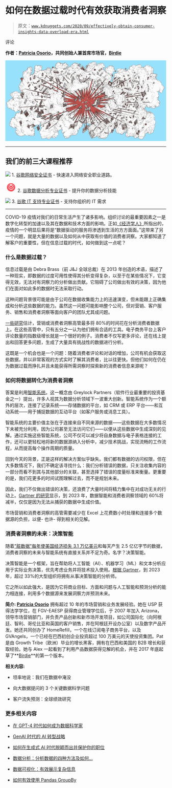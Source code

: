 # 如何在数据过载时代有效获取消费者洞察

> 原文：[`www.kdnuggets.com/2020/09/effectively-obtain-consumer-insights-data-overload-era.html`](https://www.kdnuggets.com/2020/09/effectively-obtain-consumer-insights-data-overload-era.html)

评论

**作者：[Patrícia Osorio](https://www.linkedin.com/in/patriciaomg/)，共同创始人兼首席市场官，[Birdie](http://www.birdie.ai/)**

![图片](img/a410a733d37b67407f1caf0ae58cac4b.png)

* * *

## 我们的前三大课程推荐

![](img/0244c01ba9267c002ef39d4907e0b8fb.png) 1. [谷歌网络安全证书](https://www.kdnuggets.com/google-cybersecurity) - 快速进入网络安全职业道路。

![](img/e225c49c3c91745821c8c0368bf04711.png) 2. [谷歌数据分析专业证书](https://www.kdnuggets.com/google-data-analytics) - 提升你的数据分析技能

![](img/0244c01ba9267c002ef39d4907e0b8fb.png) 3. [谷歌 IT 支持专业证书](https://www.kdnuggets.com/google-itsupport) - 支持你组织的 IT 需求

* * *

COVID-19 疫情对我们的日常生活产生了诸多影响。组织讨论的最重要因素之一是数字化转型的加速以及其在数据和技术方面的影响。正如[《经济学人》](https://www.economist.com/briefing/2020/04/11/the-changes-covid-19-is-forcing-on-to-business)所指出的，疫情的一个明显后果将是“数据驱动的服务将渗透到生活的方方面面。”这带来了另一个问题，就是大量的数据以及如何从中获取有价值的消费者洞察。大家都知道了解客户的重要性，但在信息过载的时代，如何做到这一点呢？

### **什么是数据过载？**

信息过载是由 Debra Brass（前 J&J 全球总裁）在 2013 年创造的术语，描述了一种现实，即数据的过度可用性使得其分析变得复杂，以至于在某些情况下，它变得无效，无法对有洞察力的分析做出贡献。它阻碍了公司做出有效的决策，因为他们在面对如此多的数据时无法采取行动。

这种问题背景很可能是由于公司在数据收集能力上的迅速演变，但未能跟上正确集成和分析这些数据的能力。虽然这一问题可能影响整个公司，但对营销、客户服务、销售和消费者洞察等面向客户的团队尤其成问题。

[一些研究](https://www.bluevenn.com/blog/modern-marketers-spend-up-to-80-of-their-time-analyzing-data)估计，营销或消费者洞察高管最多将 80%的时间花在分析消费者数据上。在这些高管中，只有五分之一认为他们拥有合适的工具。电子商务平台上客户评论数量的指数级增长就是一个很好的例子。消费者不仅写更多评论，还在线上提出和回答更多问题，生成了大量具有挑战性的数据进行分析。

这既是一个机会也是一个问题：随着消费者评论和对话的增加，公司有机会获取这些数据，并以非常客观的方式实时了解其消费者，比以往更快。但他们如何在仍在为数据过载而挣扎并且未能获得所需洞察时探索新的消费者信息来源呢？

### **如何将数据转化为消费者洞察**

答案是利用[智能系统](https://news.greylock.com/the-new-moats-53f61aeac2d9)。这一概念由 Greylock Partners（软件行业最重要的投资基金之一）提出，许多人视其为数据分析领域下一波重大创新。智能系统作为一个额外的层次，连接了记录系统——存储数据的平台，如 CRM 或 ERP 平台——和互动系统——用于捕捉数据的互动平台（如客户服务或消息工具）。

智能系统的主要价值主张在于连接来自不同来源的数据——这些数据在大多数情况下未被充分利用，因为公司甚至无法访问它们——以便从这些数据中生成深刻的见解。通过实施这些智能系统，公司不仅可以减少将自身数据与电子表格连接的工作，还可以更轻松地将新的数据源纳入分析中，减少技术挑战，实现流畅的工作流程，从而提高每个操作周期的质量。

回到今天的背景，正是这样的解决方案似乎缺失。我们都有数据的访问权限，但在大多数情况下，我们不确定该寻找什么：我们分析错误的数据，只关注收集内容的一部分而看不到其与其他部分的关联，甚至选择了错误的度量标准来衡量。更重要的是，我们花更多的时间试图理解过去，而不是规划未来。

因此，我们不仅做出错误的决策，还浪费了大量时间将精力集中在对成功无关的行动上。[Gartner 的研究](https://www.marketingdive.com/news/why-gartner-expects-cmos-to-cut-marketing-analytics-units-in-half/546014/)显示，到 2023 年，数据智能和消费者洞察领域的 60%将减半，仅仅是因为无法从捕获的数据中生成价值。

市场营销和消费者洞察的高管需要减少在 Excel 上花费数小时处理和连接多个数据源的负担，以便- 也许- 得到相关的见解。

### **消费者洞察的未来：决策智能**

随着["脏数据"每年使美国经济损失 3.1 万亿美元](https://www.techrepublic.com/article/4-tips-for-making-data-cleanup-easier-and-more-efficient/)和每天产生 2.5 亿亿字节的数据，消费者洞察的未来与智能系统有直接关系并不足为奇。名字？决策智能。

决策智能是一个框架，旨在帮助将人工智能（AI）、机器学习（ML）和文本分析应用于实际业务决策，优先考虑业务并将技术投入使用。[根据 Gartner](https://www.gartner.com/smarterwithgartner/gartner-top-10-trends-in-data-and-analytics-for-2020/)，到 2023 年，超过 33%的大型组织将拥有从事决策智能的分析师。

它之所以如此强大，是因为它将商业目标、方面和问题与人工智能和预测分析的能力相连接，利用多个数据源来发展洞察力并预测未来。

**简介: [Patrícia Osorio](https://www.linkedin.com/in/patriciaomg/)** 拥有超过 10 年的市场营销和业务发展经验。她在 USP 获得法学学位，在 FGV-EAESP 获得商业管理学位后，于 2007 年加入 Arizona，领导市场营销部门，并负责产品创新和新市场开发项目，如公司国际化（向阿根廷、智利、哥伦比亚和英国的客户销售，并在阿根廷开设办公室）以及数字产品开发。她还共同创办了 HomeRefill，一个在线订阅电子商务平台，以及 GVAngels，一个已经在巴西初创企业投资超过 100 万美元的天使投资集团。Pat 是由 Growth Tribe（欧洲）毕业的增长黑客，拥有在巴西和美国的 B2B 增长和获取经验。她与 Alex 一起看到了利用产品数据获得见解的机会，并在 2017 年底起草了**[Birdie](http://www.birdie.ai/)**的第一个版本。

**相关内容:**

+   坦率地说：我们在数据中淹没

+   向大数据提问的 3 个关键数据科学问题

+   客户流失预测：全球绩效研究

### 更多相关内容

+   [在 GPT-4 时代如何成为数据科学家](https://www.kdnuggets.com/2023/04/get-hired-data-scientist-gpt4-era.html)

+   [GenAI 时代的 AI 转型战略](https://www.kdnuggets.com/the-ai-transformation-strategy-in-the-genai-era)

+   [如何在生成式 AI 时代脱颖而出并保护你的职位](https://www.kdnuggets.com/how-to-standout-and-safeguard-your-job-in-the-generative-ai-era)

+   [数据分析：分析数据的四种方法及如何…](https://www.kdnuggets.com/2023/04/data-analytics-four-approaches-analyzing-data-effectively.html)

+   [数据可视化：有效展示复杂信息](https://www.kdnuggets.com/data-visualization-presenting-complex-information-effectively)

+   [如何有效使用 Pandas GroupBy](https://www.kdnuggets.com/2023/01/effectively-pandas-groupby.html)
